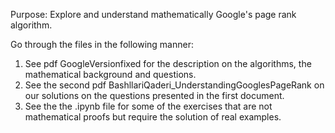 Purpose: Explore and understand mathematically Google's page rank algorithm. 

Go through the files in the following manner: 
1. See pdf GoogleVersionfixed for the description on the algorithms, the mathematical background and questions.
2. See the second pdf BashllariQaderi_UnderstandingGooglesPageRank on our solutions on the questions presented in the first document.
3. See the the .ipynb file for some of the exercises that are not mathematical proofs but require the solution of real examples.
